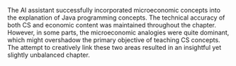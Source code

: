 The AI assistant successfully incorporated microeconomic concepts into the explanation of Java programming concepts. The technical accuracy of both CS and economic content was maintained throughout the chapter. However, in some parts, the microeconomic analogies were quite dominant, which might overshadow the primary objective of teaching CS concepts. The attempt to creatively link these two areas resulted in an insightful yet slightly unbalanced chapter.